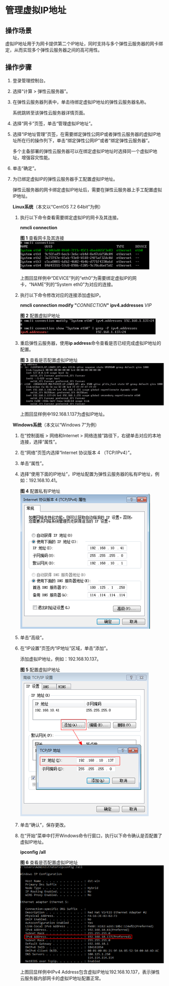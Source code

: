 # 管理虚拟IP地址<a name="ZH-CN_TOPIC_0093492520"></a>

## 操作场景<a name="section152499465387"></a>

虚拟IP地址用于为网卡提供第二个IP地址，同时支持与多个弹性云服务器的网卡绑定，从而实现多个弹性云服务器之间的高可用性。

## 操作步骤<a name="section9994956183811"></a>

1.  登录管理控制台。
2.  选择“计算 \> 弹性云服务器”。
3.  在弹性云服务器列表中，单击待绑定虚拟IP地址的弹性云服务器名称。

    系统跳转至该弹性云服务器详情页面。

4.  选择“网卡”页签，单击“管理虚拟IP地址”。
5.  选择“IP地址管理”页签，在需要绑定弹性公网IP或者弹性云服务器的虚拟IP地址所在行的操作列下，单击“绑定弹性公网IP”或者“绑定弹性云服务器”。

    多个主备部署的弹性云服务器可以在绑定虚拟IP地址时选择同一个虚拟IP地址，增强容灾性能。

6.  单击“确定”。
7.  为已绑定虚拟IP的弹性云服务器手工配置虚拟IP地址。

    弹性云服务器的网卡绑定虚拟IP地址后，需要在弹性云服务器上手工配置虚拟IP地址。

    **Linux系统**（本文以“CentOS 7.2 64bit”为例）

    1.  执行以下命令查看需要绑定虚拟IP的网卡及其连接。

        **nmcli connection**

        **图 1**  查看网卡及其连接<a name="zh-cn_topic_0118499077_fig16191125541113"></a>  
        ![](figures/查看网卡及其连接.png "查看网卡及其连接")

        上图回显样例中“DEVICE”列的“eth0”为需要绑定虚拟IP的网卡，“NAME”列的“System eth0”为对应的连接。

    2.  执行以下命令修改对应的连接添加虚拟IP。

        **nmcli connection modify "**_CONNECTION_**" ipv4.addresses** _VIP_

        **图 2**  配置虚拟IP地址<a name="zh-cn_topic_0118499077_fig6121624141217"></a>  
        ![](figures/配置虚拟IP地址.png "配置虚拟IP地址")

    3.  重启弹性云服务器，使用**ip address**命令查看是否已经完成虚拟IP地址的配置。

        **图 3**  查看是否配置虚拟IP地址<a name="zh-cn_topic_0118499077_fig209905810139"></a>  
        ![](figures/查看是否配置虚拟IP地址.png "查看是否配置虚拟IP地址")

        上图回显样例中192.168.1.137为虚拟IP地址。

    **Windows系统**（本文以“Windows 7”为例）

    1.  在“控制面板 \> 网络和Internet \> 网络连接”路径下，右键单击对应的本地连接，选择“属性”。
    2.  在“网络”页签内选择“Internet 协议版本 4 （TCP/IPv4）”。
    3.  单击“属性”。
    4.  选择“使用下面的IP地址”，IP地址配置为弹性云服务器的私有IP地址，例如：192.168.10.41。

        **图 4**  配置私有IP地址<a name="zh-cn_topic_0118499077_fig1228662717417"></a>  
        ![](figures/配置私有IP地址.png "配置私有IP地址")

    5.  单击“高级”。
    6.  在“IP设置”页签内“IP地址”区域，单击“添加”。

        添加虚拟IP地址，例如：192.168.10.137。

        **图 5**  配置虚拟IP地址<a name="zh-cn_topic_0118499077_fig528642717417"></a>  
        ![](figures/配置虚拟IP地址-8.png "配置虚拟IP地址-8")

    7.  单击“确认”，保存更改。
    8.  在“开始”菜单中打开Windows命令行窗口，执行以下命令确认是否配置了虚拟IP地址。

        **ipconfig /all**

        **图 6**  查看是否配置虚拟IP地址<a name="zh-cn_topic_0118499077_fig82858271140"></a>  
        ![](figures/查看是否配置虚拟IP地址-9.png "查看是否配置虚拟IP地址-9")

        上图回显样例中IPv4 Address包含虚拟IP地址192.168.10.137，表示弹性云服务器内部网卡的虚拟IP地址配置正常。



